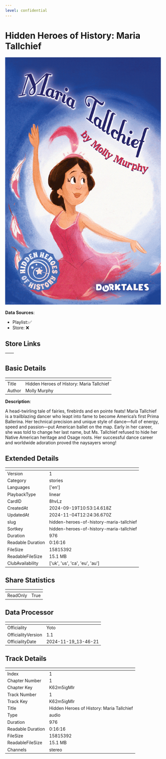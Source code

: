 ```yaml
---
level: confidential
---
```

# Hidden Heroes of History: Maria Tallchief

![card_[8hvLz].png](../../img/cards/card_[8hvLz].png)

**Data Sources**: 

- Playlist:✅
- Store: ❌


## Store Links

| <!-- --> | <!-- --> |
| - | - |


## Basic Details

| <!-- --> | <!-- --> |
| - | - |
| Title | Hidden Heroes of History: Maria Tallchief |
| Author | Molly Murphy |

**Description**:

A head-twirling tale of fairies, firebirds and en pointe feats! Maria Tallchief is a trailblazing dancer who leapt into fame to become America’s first Prima Ballerina. Her technical precision and unique style of dance—full of energy, speed and passion—put American ballet on the map. Early in her career, she was told to change her last name, but Ms. Tallchief refused to hide her Native American heritage and Osage roots. Her successful dance career and worldwide adoration proved the naysayers wrong!


## Extended Details

| <!-- --> | <!-- --> |
| - | - |
| Version | 1 |
| Category | stories |
| Languages | ['en'] |
| PlaybackType | linear |
| CardID | 8hvLz |
| CreatedAt | 2024-09-19T10:53:14.618Z |
| UpdatedAt | 2024-11-04T12:24:36.670Z |
| slug | hidden-heroes-of-history-maria-tallchief |
| Sortkey | hidden-heroes-of-history-maria-tallchief |
| Duration | 976 |
| Readable Duration | 0:16:16 |
| FileSize | 15815392 |
| ReadableFileSize | 15.1 MB |
| ClubAvailability | ['uk', 'us', 'ca', 'eu', 'au'] |


## Share Statistics

| <!-- --> | <!-- --> |
| - | - |
| ReadOnly | True |


## Data Processor

| <!-- --> | <!-- --> |
| - | - |
| Officiality | Yoto
| OfficialityVersion | 1.1
| OfficialityDate | 2024-11-19_13-46-21


## Track Details

| <!-- --> | <!-- --> |
| - | - |
| Index | 1 |
| Chapter Number | 1 |
| Chapter Key | K62m5igMIr |
| Track Number | 1 |
| Track Key | K62m5igMIr |
| Title | Hidden Heroes of History: Maria Tallchief |
| Type | audio |
| Duration | 976 |
| Readable Duration | 0:16:16 |
| FileSize | 15815392 |
| ReadableFileSize | 15.1 MB |
| Channels | stereo |

